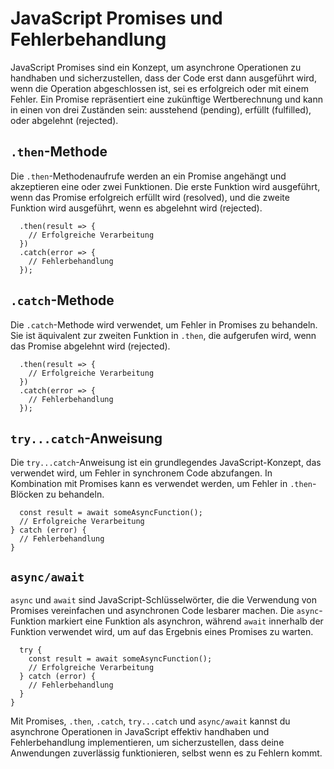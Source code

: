 # JavaScript Promises und Fehlerbehandlung

JavaScript Promises sind ein Konzept, um asynchrone Operationen zu handhaben und sicherzustellen, dass der Code erst dann ausgeführt wird, wenn die Operation abgeschlossen ist, sei es erfolgreich oder mit einem Fehler. Ein Promise repräsentiert eine zukünftige Wertberechnung und kann in einen von drei Zuständen sein: ausstehend (pending), erfüllt (fulfilled), oder abgelehnt (rejected).

## `.then`-Methode

Die `.then`-Methodenaufrufe werden an ein Promise angehängt und akzeptieren eine oder zwei Funktionen. Die erste Funktion wird ausgeführt, wenn das Promise erfolgreich erfüllt wird (resolved), und die zweite Funktion wird ausgeführt, wenn es abgelehnt wird (rejected).

```someAsyncFunction()
  .then(result => {
    // Erfolgreiche Verarbeitung
  })
  .catch(error => {
    // Fehlerbehandlung
  });
```
## `.catch`-Methode

Die `.catch`-Methode wird verwendet, um Fehler in Promises zu behandeln. Sie ist äquivalent zur zweiten Funktion in `.then`, die aufgerufen wird, wenn das Promise abgelehnt wird (rejected).

```someAsyncFunction()
  .then(result => {
    // Erfolgreiche Verarbeitung
  })
  .catch(error => {
    // Fehlerbehandlung
  });
```
## `try...catch`-Anweisung

Die `try...catch`-Anweisung ist ein grundlegendes JavaScript-Konzept, das verwendet wird, um Fehler in synchronem Code abzufangen. In Kombination mit Promises kann es verwendet werden, um Fehler in `.then`-Blöcken zu behandeln.

```try {
  const result = await someAsyncFunction();
  // Erfolgreiche Verarbeitung
} catch (error) {
  // Fehlerbehandlung
}
```
## `async/await`
`async` und `await` sind JavaScript-Schlüsselwörter, die die Verwendung von Promises vereinfachen und asynchronen Code lesbarer machen. Die `async`-Funktion markiert eine Funktion als asynchron, während `await` innerhalb der Funktion verwendet wird, um auf das Ergebnis eines Promises zu warten.

```async function doSomething() {
  try {
    const result = await someAsyncFunction();
    // Erfolgreiche Verarbeitung
  } catch (error) {
    // Fehlerbehandlung
  }
}
```
Mit Promises, `.then`, `.catch`, `try...catch` und `async/await` kannst du asynchrone Operationen in JavaScript effektiv handhaben und Fehlerbehandlung implementieren, um sicherzustellen, dass deine Anwendungen zuverlässig funktionieren, selbst wenn es zu Fehlern kommt.
